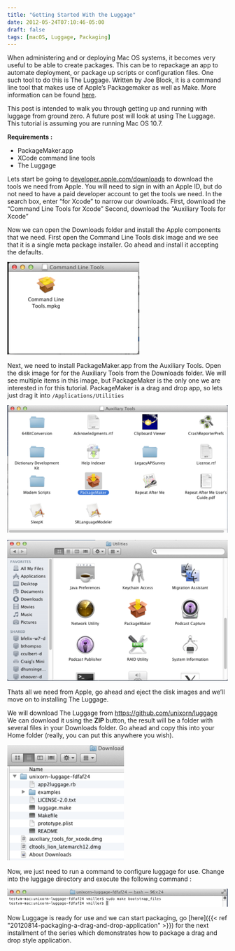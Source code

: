 ```yaml
---
title: "Getting Started With the Luggage"
date: 2012-05-24T07:10:46-05:00
draft: false
tags: [macOS, Luggage, Packaging]
---
```


When administering and or deploying Mac OS systems, it becomes very useful to be able to create packages.  This can be to repackage an app to automate deployment, or package up scripts or configuration files.  One such tool to do this is The Luggage.  Written by Joe Block, it is a command line tool that makes use of Apple’s Packagemaker as well as Make.  More information can be found [here](http://luggage.apesseekingknowledge.net/).

This post is intended to walk you through getting up and running with luggage from ground zero.  A future post will look at using The Luggage.  This tutorial is assuming you are running Mac OS 10.7.

**Requirements :**
* PackageMaker.app
* XCode command line tools
* The Luggage

Lets start be going to [developer.apple.com/downloads](https://developer.apple.com/downloads) to download the tools we need from Apple.  You will need to sign in with an Apple ID, but do not need to have a paid developer account to get the tools we need.  In the search box, enter “for Xcode” to narrow our downloads.  First, download the “Command Line Tools for Xcode”   Second, download the “Auxiliary Tools for Xcode”

Now we can open the Downloads folder and install the Apple components that we need.  First open the Command Line Tools disk image and we see that it is a single meta package installer.  Go ahead and install it accepting the defaults.

![Command Line Tools](CommandLineTools.png "Downloaded Commannd Line Tools Package")

Next, we need to install PackageMaker.app from the Auxiliary Tools.  Open the disk image for for the Auxiliary Tools from the Downloads folder.  We will see multiple items in this image, but PackageMaker is the only one we are interested in for this tutorial.  PackageMaker is a drag and drop app, so lets just drag it into `/Applications/Utilities`

![Auxiliary Tools](AuxiliaryTools.png "Auxiliary Tools")

![Utilities Folder](Utilities.png "Utilities Folder")

Thats all we need from Apple, go ahead and eject the disk images and we’ll move on to installing The Luggage.

We will download The Luggage from https://github.com/unixorn/luggage  We can download it using the **ZIP** button, the result will be a folder with several files in your Downloads folder.  Go ahead and copy this into your Home folder (really, you can put this anywhere you wish).

![Luggage Files](LuggageFiles.png "Expanded Luggage files shown in Downloads folder")

Now, we just need to run a command to configure luggage for use.  Change into the luggage directory and execute the following command :

![Make Bootstrap](Make.png "Image Showing make boostrap_files command")

Now Luggage is ready for use and we can start packaging, go [here]({{< ref "20120814-packaging-a-drag-and-drop-application" >}}) for the next installment of the series which demonstrates how to package a drag and drop style application.
